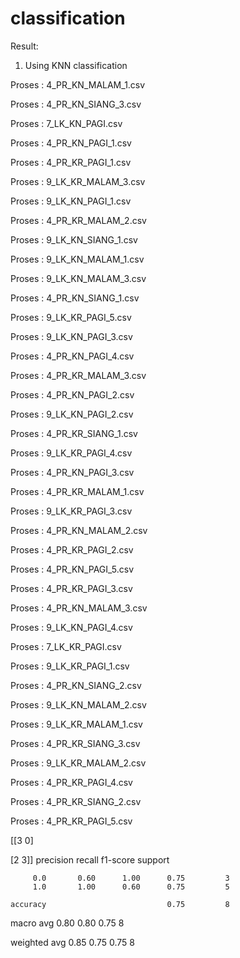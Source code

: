 # classification
Result:

1. Using KNN classification

Proses : 4_PR_KN_MALAM_1.csv

Proses : 4_PR_KN_SIANG_3.csv

Proses : 7_LK_KN_PAGI.csv

Proses : 4_PR_KN_PAGI_1.csv

Proses : 4_PR_KR_PAGI_1.csv

Proses : 9_LK_KR_MALAM_3.csv

Proses : 9_LK_KN_PAGI_1.csv

Proses : 4_PR_KR_MALAM_2.csv

Proses : 9_LK_KN_SIANG_1.csv

Proses : 9_LK_KN_MALAM_1.csv

Proses : 9_LK_KN_MALAM_3.csv

Proses : 4_PR_KN_SIANG_1.csv

Proses : 9_LK_KR_PAGI_5.csv

Proses : 9_LK_KN_PAGI_3.csv

Proses : 4_PR_KN_PAGI_4.csv

Proses : 4_PR_KR_MALAM_3.csv

Proses : 4_PR_KN_PAGI_2.csv

Proses : 9_LK_KN_PAGI_2.csv

Proses : 4_PR_KR_SIANG_1.csv

Proses : 9_LK_KR_PAGI_4.csv

Proses : 4_PR_KN_PAGI_3.csv

Proses : 4_PR_KR_MALAM_1.csv

Proses : 9_LK_KR_PAGI_3.csv

Proses : 4_PR_KN_MALAM_2.csv

Proses : 4_PR_KR_PAGI_2.csv

Proses : 4_PR_KN_PAGI_5.csv

Proses : 4_PR_KR_PAGI_3.csv

Proses : 4_PR_KN_MALAM_3.csv

Proses : 9_LK_KN_PAGI_4.csv

Proses : 7_LK_KR_PAGI.csv

Proses : 9_LK_KR_PAGI_1.csv

Proses : 4_PR_KN_SIANG_2.csv

Proses : 9_LK_KN_MALAM_2.csv

Proses : 9_LK_KR_MALAM_1.csv

Proses : 4_PR_KR_SIANG_3.csv

Proses : 9_LK_KR_MALAM_2.csv

Proses : 4_PR_KR_PAGI_4.csv

Proses : 4_PR_KR_SIANG_2.csv

Proses : 4_PR_KR_PAGI_5.csv

[[3 0]

 [2 3]]
              precision    recall  f1-score   support

         0.0       0.60      1.00      0.75         3
         1.0       1.00      0.60      0.75         5

    accuracy                           0.75         8
    
   macro avg       0.80      0.80      0.75         8
   
weighted avg       0.85      0.75      0.75         8
